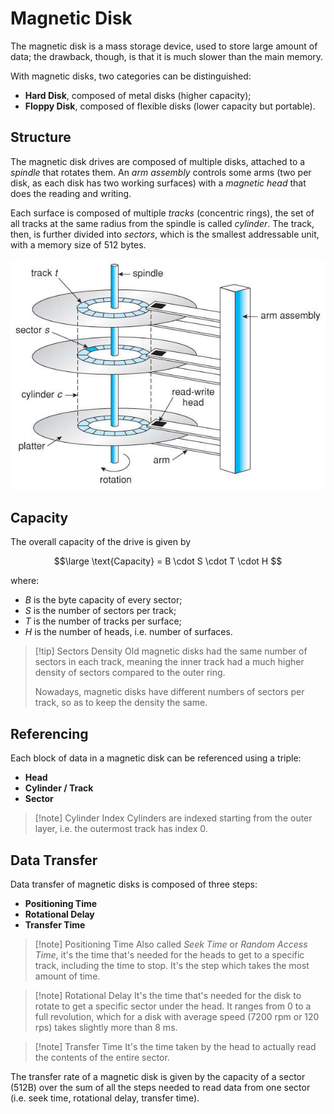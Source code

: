 # Magnetic Disk

The magnetic disk is a mass storage device, used to store large amount of data; the drawback, though, is that it is much slower than the main memory.

With magnetic disks, two categories can be distinguished:
- **Hard Disk**, composed of metal disks (higher capacity);
- **Floppy Disk**, composed of flexible disks (lower capacity but portable).

## Structure

The magnetic disk drives are composed of multiple disks, attached to a *spindle* that rotates them. An *arm assembly* controls some arms (two per disk, as each disk has two working surfaces) with a *magnetic head* that does the reading and writing.

Each surface is composed of multiple *tracks* (concentric rings), the set of all tracks at the same radius from the spindle is called *cylinder*. The track, then, is further divided into *sectors*, which is the smallest addressable unit, with a memory size of 512 bytes.

![Image of a Magnetic Disk](assets/Magnetic%20Disk%20Structure.jpg)

## Capacity

The overall capacity of the drive is given by

$$\large
	\text{Capacity} = B \cdot S \cdot T \cdot H
$$

where:

- $B$ is the byte capacity of every sector;
- $S$ is the number of sectors per track;
- $T$ is the number of tracks per surface;
- $H$ is the number of heads, i.e. number of surfaces.

> [!tip] Sectors Density
> Old magnetic disks had the same number of sectors in each track, meaning the inner track had a much higher density of sectors compared to the outer ring. 
> 
> Nowadays, magnetic disks have different numbers of sectors per track, so as to keep the density the same.

## Referencing

Each block of data in a magnetic disk can be referenced using a triple:

- **Head**
- **Cylinder / Track**
- **Sector**

> [!note] Cylinder Index
> Cylinders are indexed starting from the outer layer, i.e. the outermost track has index 0.

## Data Transfer

Data transfer of magnetic disks is composed of three steps:

- **Positioning Time**
- **Rotational Delay**
- **Transfer Time**

> [!note] Positioning Time
> Also called *Seek Time* or *Random Access Time*, it's the time that's needed for the heads to get to a specific track, including the time to stop. It's the step which takes the most amount of time.

> [!note] Rotational Delay
> It's the time that's needed for the disk to rotate to get a specific sector under the head. It ranges from 0 to a full revolution, which for a disk with average speed (7200 rpm or 120 rps) takes slightly more than 8 ms.

> [!note] Transfer Time
> It's the time taken by the head to actually read the contents of the entire sector.

The transfer rate of a magnetic disk is given by the capacity of a sector (512B) over the sum of all the steps needed to read data from one sector (i.e. seek time, rotational delay, transfer time).
